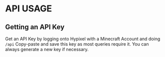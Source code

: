 # API USAGE

## Getting an API Key

Get an API Key by logging onto Hypixel with a Minecraft Account and doing `/api`
Copy-paste and save this key as most queries require it. You can always generate a new key if necessary.